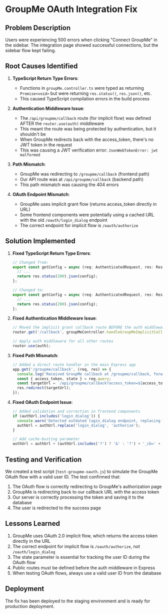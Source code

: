 # GroupMe OAuth Integration Fix

## Problem Description

Users were experiencing 500 errors when clicking "Connect GroupMe" in the sidebar. The integration page showed successful connections, but the sidebar flow kept failing.

## Root Causes Identified

1. **TypeScript Return Type Errors**:
   - Functions in `groupMe.controller.ts` were typed as returning `Promise<void>` but were returning `res.status()`, `res.json()`, etc.
   - This caused TypeScript compilation errors in the build process

2. **Authentication Middleware Issue**:
   - The `/api/groupme/callback` route (for implicit flow) was defined AFTER the `router.use(auth)` middleware
   - This meant the route was being protected by authentication, but it shouldn't be
   - When GroupMe redirects back with the access_token, there's no JWT token in the request
   - This was causing a JWT verification error: `JsonWebTokenError: jwt malformed`

3. **Path Mismatch**:
   - GroupMe was redirecting to `/groupme/callback` (frontend path)
   - Our API route was at `/api/groupme/callback` (backend path)
   - This path mismatch was causing the 404 errors

4. **OAuth Endpoint Mismatch**:
   - GroupMe uses implicit grant flow (returns access_token directly in URL)
   - Some frontend components were potentially using a cached URL with the old `/oauth/login_dialog` endpoint
   - The correct endpoint for implicit flow is `/oauth/authorize`

## Solution Implemented

1. **Fixed TypeScript Return Type Errors**:
   ```typescript
   // Changed from:
   export const getConfig = async (req: AuthenticatedRequest, res: Response): Promise<void> => {
     // ...
     return res.status(200).json(config);
   };

   // Changed to:
   export const getConfig = async (req: AuthenticatedRequest, res: Response): Promise<Response> => {
     // ...
     return res.status(200).json(config);
   };
   ```

2. **Fixed Authentication Middleware Issue**:
   ```typescript
   // Moved the implicit grant callback route BEFORE the auth middleware
   router.get('/callback', groupMeController.handleGroupMeImplicitCallback);

   // Apply auth middleware for all other routes
   router.use(auth);
   ```

3. **Fixed Path Mismatch**:
   ```typescript
   // Added a direct route handler in the main Express app
   app.get('/groupme/callback', (req, res) => {
     console.log('Received GroupMe callback at /groupme/callback, forwarding to /api/groupme/callback');
     const { access_token, state } = req.query;
     const targetUrl = `/api/groupme/callback?access_token=${access_token}&state=${state}`;
     res.redirect(targetUrl);
   });
   ```

4. **Fixed OAuth Endpoint Issue**:
   ```typescript
   // Added validation and correction in frontend components
   if (authUrl.includes('login_dialog')) {
     console.warn('Detected outdated login_dialog endpoint, replacing with authorize endpoint');
     authUrl = authUrl.replace('login_dialog', 'authorize');
   }

   // Add cache-busting parameter
   authUrl = authUrl + (authUrl.includes('?') ? '&' : '?') + '_cb=' + Date.now();
   ```

## Testing and Verification

We created a test script (`test-groupme-oauth.js`) to simulate the GroupMe OAuth flow with a valid user ID. The test confirmed that:

1. The OAuth flow is correctly redirecting to GroupMe's authorization page
2. GroupMe is redirecting back to our callback URL with the access token
3. Our server is correctly processing the token and saving it to the database
4. The user is redirected to the success page

## Lessons Learned

1. GroupMe uses OAuth 2.0 implicit flow, which returns the access token directly in the URL
2. The correct endpoint for implicit flow is `/oauth/authorize`, not `/oauth/login_dialog`
3. The state parameter is essential for tracking the user ID during the OAuth flow
4. Public routes must be defined before the auth middleware in Express
5. When testing OAuth flows, always use a valid user ID from the database

## Deployment

The fix has been deployed to the staging environment and is ready for production deployment. 